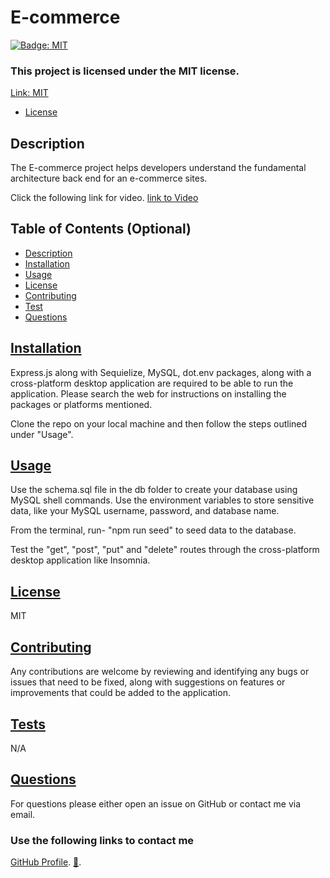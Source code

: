 # E-commerce

[![Badge: MIT](https://img.shields.io/badge/License-MIT-yellow.svg)](https://opensource.org/licenses/MIT)

### This project is licensed under the MIT license.

[Link: MIT](https://opensource.org/licenses/MIT)

- [License](#license)

## Description

The E-commerce project helps developers understand the fundamental architecture back end for an e-commerce sites.

Click the following link for video.
[link to Video](https://drive.google.com/file/d/12b-utJiLiLA1ZLtbkBwsTwmBaDXiKJKa/view)

## Table of Contents (Optional)

- [Description](#description)
- [Installation](#installation)
- [Usage](#usage)
- [License](#license)
- [Contributing](#contributing)
- [Test](#test)
- [Questions](#questions)

## <a href="Installation">Installation</a>

Express.js along with Sequielize, MySQL, dot.env packages, along with a cross-platform desktop application are required to be able to run the application. Please search the web for instructions on installing the packages or platforms mentioned.

Clone the repo on your local machine and then follow the steps outlined under "Usage".

## <a href="Usage">Usage</a>

Use the schema.sql file in the db folder to create your database using MySQL shell commands.
Use the environment variables to store sensitive data, like your MySQL username, password, and database name.

From the terminal, run- "npm run seed" to seed data to the database.

Test the "get", "post", "put" and "delete" routes through the cross-platform desktop application like Insomnia.

## <a href="License">License</a>

MIT

## <a href="Contributing">Contributing</a>

Any contributions are welcome by reviewing and identifying any bugs or issues that need to be fixed, along with suggestions on features or improvements that could be added to the application.

## <a href="Tests">Tests</a>

N/A

## <a href="Questions">Questions</a>

For questions please either open an issue on GitHub or contact me via email.

### Use the following links to contact me

[GitHub Profile](https://github.com/LL8719/).
[:envelope_with_arrow:](arsgatslr_87@yahoo.com).
